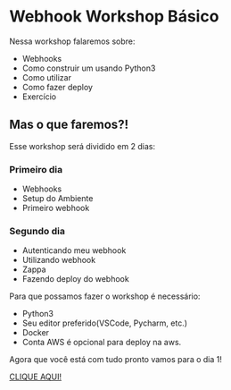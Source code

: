# Webhook Workshop Básico

Nessa workshop falaremos sobre:

* Webhooks
* Como construir um usando Python3
* Como utilizar
* Como fazer deploy
* Exercício 


## Mas o que faremos?!


Esse workshop será dividido em 2 dias:


### Primeiro dia

* Webhooks
* Setup do Ambiente
* Primeiro webhook

### Segundo dia

* Autenticando meu webhook
* Utilizando webhook
* Zappa
* Fazendo deploy do webhook


Para que possamos fazer o workshop é necessário:

* Python3
* Seu editor preferido(VSCode, Pycharm, etc.)
* Docker
* Conta AWS é opcional para deploy na aws.


Agora que você está com tudo pronto vamos para o dia 1!

[CLIQUE AQUI!](../blob/master/dia1/setup.md)
